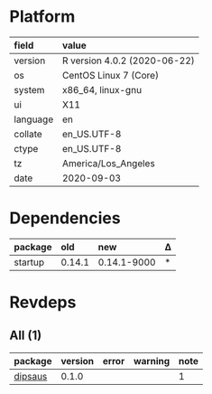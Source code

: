 # Platform

|field    |value                        |
|:--------|:----------------------------|
|version  |R version 4.0.2 (2020-06-22) |
|os       |CentOS Linux 7 (Core)        |
|system   |x86_64, linux-gnu            |
|ui       |X11                          |
|language |en                           |
|collate  |en_US.UTF-8                  |
|ctype    |en_US.UTF-8                  |
|tz       |America/Los_Angeles          |
|date     |2020-09-03                   |

# Dependencies

|package |old    |new         |Δ  |
|:-------|:------|:-----------|:--|
|startup |0.14.1 |0.14.1-9000 |*  |

# Revdeps

## All (1)

|package                        |version |error |warning |note |
|:------------------------------|:-------|:-----|:-------|:----|
|[dipsaus](problems.md#dipsaus) |0.1.0   |      |        |1    |

